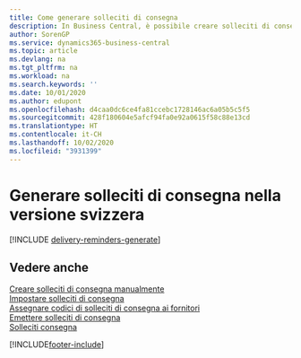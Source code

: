 ```yaml
---
title: Come generare solleciti di consegna
description: In Business Central, è possibile creare solleciti di consegna quando un acquisto non è stato consegnato come previsto. È possibile generare solleciti di consegna per tutte le consegne scadute oppure è possibile creare un singolo sollecito di consegna manualmente.
author: SorenGP
ms.service: dynamics365-business-central
ms.topic: article
ms.devlang: na
ms.tgt_pltfrm: na
ms.workload: na
ms.search.keywords: ''
ms.date: 10/01/2020
ms.author: edupont
ms.openlocfilehash: d4caa0dc6ce4fa81ccebc1728146ac6a05b5c5f5
ms.sourcegitcommit: 428f180604e5afcf94fa0e92a0615f58c88e13cd
ms.translationtype: HT
ms.contentlocale: it-CH
ms.lasthandoff: 10/02/2020
ms.locfileid: "3931399"
---
```

# <a name="generate-delivery-reminders-in-the-swiss-version"></a>Generare solleciti di consegna nella versione svizzera

[!INCLUDE [delivery-reminders-generate](../includes/ATCHDE/delivery-reminders-generate.md)]

## <a name="see-also"></a>Vedere anche

[Creare solleciti di consegna manualmente](how-to-create-delivery-reminders-manually.md)  
[Impostare solleciti di consegna](how-to-set-up-delivery-reminders.md)  
[Assegnare codici di solleciti di consegna ai fornitori](how-to-assign-delivery-reminder-codes-to-vendors.md)  
[Emettere solleciti di consegna](how-to-issue-delivery-reminders.md)  
[Solleciti consegna](delivery-reminders.md)  


[!INCLUDE[footer-include](../../includes/footer-banner.md)]